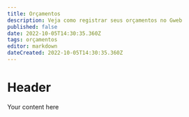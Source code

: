 ```yaml
---
title: Orçamentos
description: Veja como registrar seus orçamentos no Gweb
published: false
date: 2022-10-05T14:30:35.360Z
tags: orçamentos
editor: markdown
dateCreated: 2022-10-05T14:30:35.360Z
---
```


# Header
Your content here